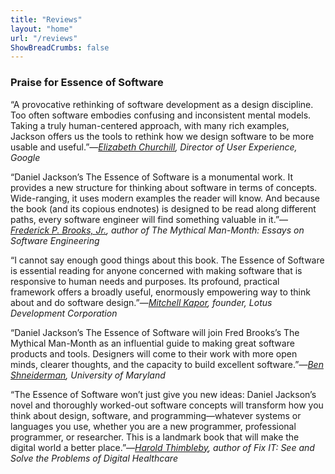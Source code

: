 ```yaml
---
title: "Reviews"
layout: "home"
url: "/reviews"
ShowBreadCrumbs: false
---
```


### Praise for Essence of Software

“A provocative rethinking of software development as a design discipline. Too often software embodies confusing and inconsistent mental models. Taking a truly human-centered approach, with many rich examples, Jackson offers us the tools to rethink how we design software to be more usable and useful.”—_[Elizabeth Churchill](http://elizabethchurchill.com), Director of User Experience, Google_

“Daniel Jackson’s The Essence of Software is a monumental work. It provides a new structure for thinking about software in terms of concepts. Wide-ranging, it uses modern examples the reader will know. And because the book (and its copious endnotes) is designed to be read along different paths, every software engineer will find something valuable in it.”—_[Frederick P. Brooks, Jr.](https://www.cs.unc.edu/~brooks/), author of The Mythical Man-Month: Essays on Software Engineering_

“I cannot say enough good things about this book. The Essence of Software is essential reading for anyone concerned with making software that is responsive to human needs and purposes. Its profound, practical framework offers a broadly useful, enormously empowering way to think about and do software design.”—_[Mitchell Kapor](https://en.wikipedia.org/wiki/Mitch\_Kapor), founder, Lotus Development Corporation_

“Daniel Jackson’s The Essence of Software will join Fred Brooks’s The Mythical Man-Month as an influential guide to making great software products and tools. Designers will come to their work with more open minds, clearer thoughts, and the capacity to build excellent software.”—_[Ben Shneiderman](https://www.cs.umd.edu/~ben/), University of Maryland_

“The Essence of Software won’t just give you new ideas: Daniel Jackson’s novel and thoroughly worked-out software concepts will transform how you think about design, software, and programming—whatever systems or languages you use, whether you are a new programmer, professional programmer, or researcher. This is a landmark book that will make the digital world a better place.”—_[Harold Thimbleby](http://www.harold.thimbleby.net), author of Fix IT: See and Solve the Problems of Digital Healthcare_
